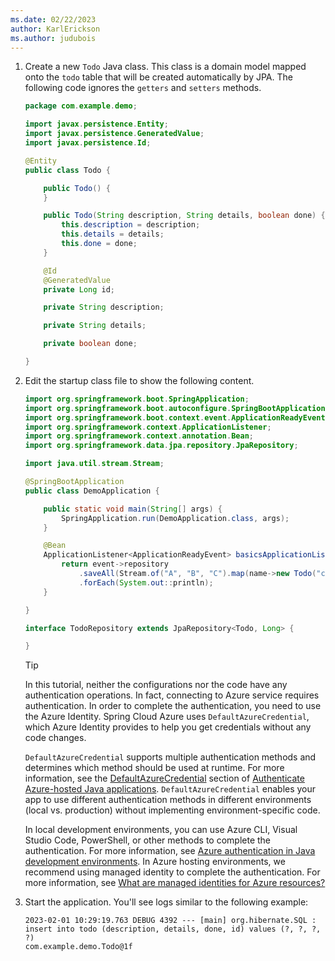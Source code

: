 ```yaml
---
ms.date: 02/22/2023
author: KarlErickson
ms.author: judubois
---
```


1. Create a new `Todo` Java class. This class is a domain model mapped onto the `todo` table that will be created automatically by JPA. The following code ignores the `getters` and `setters` methods.

   ```java
   package com.example.demo;

   import javax.persistence.Entity;
   import javax.persistence.GeneratedValue;
   import javax.persistence.Id;

   @Entity
   public class Todo {

       public Todo() {
       }

       public Todo(String description, String details, boolean done) {
           this.description = description;
           this.details = details;
           this.done = done;
       }

       @Id
       @GeneratedValue
       private Long id;

       private String description;

       private String details;

       private boolean done;

   }
   ```

1. Edit the startup class file to show the following content.

   ```java
   import org.springframework.boot.SpringApplication;
   import org.springframework.boot.autoconfigure.SpringBootApplication;
   import org.springframework.boot.context.event.ApplicationReadyEvent;
   import org.springframework.context.ApplicationListener;
   import org.springframework.context.annotation.Bean;
   import org.springframework.data.jpa.repository.JpaRepository;

   import java.util.stream.Stream;

   @SpringBootApplication
   public class DemoApplication {

       public static void main(String[] args) {
           SpringApplication.run(DemoApplication.class, args);
       }

       @Bean
       ApplicationListener<ApplicationReadyEvent> basicsApplicationListener(TodoRepository repository) {
           return event->repository
               .saveAll(Stream.of("A", "B", "C").map(name->new Todo("configuration", "congratulations, you have set up correctly!", true)).toList())
               .forEach(System.out::println);
       }

   }

   interface TodoRepository extends JpaRepository<Todo, Long> {

   }
   ```

   > [!TIP]
   > In this tutorial, neither the configurations nor the code have any authentication operations. In fact, connecting to Azure service requires authentication. In order to complete the authentication, you need to use the Azure Identity. Spring Cloud Azure uses `DefaultAzureCredential`, which Azure Identity provides to help you get credentials without any code changes.
   >
   > `DefaultAzureCredential` supports multiple authentication methods and determines which method should be used at runtime. For more information, see the [DefaultAzureCredential](../../sdk/identity-azure-hosted-auth.md#default-azure-credential) section of [Authenticate Azure-hosted Java applications](../../sdk/identity-azure-hosted-auth.md). `DefaultAzureCredential` enables your app to use different authentication methods in different environments (local vs. production) without implementing environment-specific code.
   >
   > In local development environments, you can use Azure CLI, Visual Studio Code, PowerShell, or other methods to complete the authentication. For more information, see [Azure authentication in Java development environments](../../sdk/identity-dev-env-auth.md). In Azure hosting environments, we recommend using managed identity to complete the authentication. For more information, see [What are managed identities for Azure resources?](/azure/active-directory/managed-identities-azure-resources/overview)

1. Start the application. You'll see logs similar to the following example:

   ```shell
   2023-02-01 10:29:19.763 DEBUG 4392 --- [main] org.hibernate.SQL : insert into todo (description, details, done, id) values (?, ?, ?, ?)
   com.example.demo.Todo@1f
   ```

